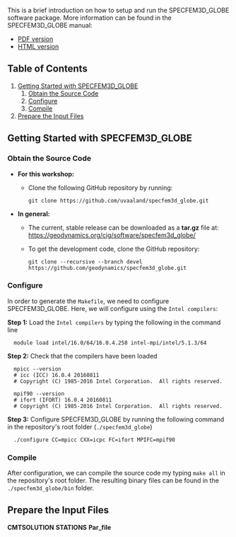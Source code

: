 This is a brief introduction on how to setup and run the SPECFEM3D_GLOBE
software package. More information can be found in the SPECFEM3D_GLOBE manual:

* [PDF version](https://geodynamics.org/cig/software/specfem3d_globe/specfem3d_globe-manual.pdf)
* [HTML version](http://specfem3d-globe.readthedocs.io/en/latest/)



## Table of Contents
1. [Getting Started with SPECFEM3D_GLOBE](#getting_started)
    1. [Obtain the Source Code](#source_code)
    2. [Configure](#configuration)
    3. [Compile](#compilation)
2. [Prepare the Input Files](#input)



## Getting Started with SPECFEM3D_GLOBE <a name="getting_started"></a>


### Obtain the Source Code <a name="source_code"></a>
* **For this workshop:**
  * Clone the following GitHub repository by running:

        git clone https://github.com/uvaaland/specfem3d_globe.git


* **In general:**
  * The current, stable release can be downloaded as a **tar.gz** file at:
  https://geodynamics.org/cig/software/specfem3d_globe/ 

  * To get the development code, clone the GitHub repository:

        git clone --recursive --branch devel https://github.com/geodynamics/specfem3d_globe.git


### Configure <a name="configuration"></a>
In order to generate the `Makefile`, we need to configure SPECFEM3D_GLOBE.
Here, we will configure using the `Intel compilers`:

**Step 1:** Load the `Intel compilers` by typing the following in the command
line

      module load intel/16.0/64/16.0.4.258 intel-mpi/intel/5.1.3/64

**Step 2:** Check that the compilers have been loaded

      mpicc --version
      # icc (ICC) 16.0.4 20160811
      # Copyright (C) 1985-2016 Intel Corporation.  All rights reserved.
      
      mpif90 --version
      # ifort (IFORT) 16.0.4 20160811
      # Copyright (C) 1985-2016 Intel Corporation.  All rights reserved.

**Step 3:** Configure SPECFEM3D_GLOBE by running the following command in the
repository's root folder (`./specfem3d_globe`)

      ./configure CC=mpicc CXX=icpc FC=ifort MPIFC=mpif90


### Compile <a name="compilation"></a>
After configuration, we can compile the source code my typing `make all` in the
repository's root folder. The resulting binary files can be found in the
`./specfem3d_globe/bin` folder.



## Prepare the Input Files <a name="input"></a>
**CMTSOLUTION**
**STATIONS**
**Par_file**
